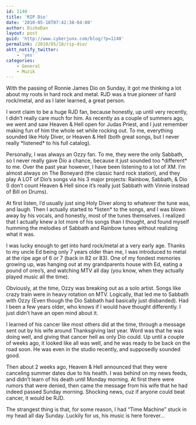 ```yaml
---
id: 1140
title: 'RIP Dio'
date: '2010-05-18T07:42:38-04:00'
author: DizkoDan
layout: post
guid: 'http://www.cyberjunx.com/blog/?p=1140'
permalink: /2010/05/18/rip-dio/
aktt_notify_twitter:
    - 'yes'
categories:
    - General
    - Muzik
---
```


With the passing of Ronnie James Dio on Sunday, it got me thinking a lot about my roots in hard rock and metal. RJD was a true pioneer of hard rock/metal, and as I later learned, a great person.

I wont claim to be a huge RJD fan, because honestly, up until very recently, I didn’t really care much for him. As recently as a couple of summers ago, we went and saw Heaven &amp; Hell open for Judas Priest, and I just remember making fun of him the whole set while rocking out. To me, everything sounded like Holy Diver, or Heaven &amp; Hell (both great songs, but I never really \*listened\* to his full catalog).

Personally, I was always an Ozzy fan. To me, they were the only Sabbath, so I never really gave Dio a chance, because it just sounded too \*different\* to me. Over the past year however, I have been listening to a lot of XM. I’m almost always on The Boneyard (the classic hard rock station), and they play A LOT of Dio’s songs via his 3 major projects: Rainbow, Sabbath, &amp; Dio (I don’t count Heaven &amp; Hell since it’s really just Sabbath with Vinnie instead of Bill on Drums).

 At first listen, I’d usually just sing Holy Diver along to whatever the tune was, and laugh. Then I actually started to \*listen\* to the songs, and I was blown away by his vocals, and honestly, most of the tunes themselves. I realized that I actually knew a lot more of his songs than I thought, and found myself humming the melodies of Sabbath and Rainbow tunes without realizing what it was.

I was lucky enough to get into hard rock/metal at a very early age. Thanks to my uncle Ed being only 7 years older than me, I was introduced to metal at the ripe age of 6 or 7 (back in 82 or 83). One of my fondest memories growing up, was hanging out at my grandparents house with Ed, eating a pound of oreo’s, and watching MTV all day (you know, when they actually played music all the time).

Obviously, at the time, Ozzy was breaking out as a solo artist. Songs like crazy train were in heavy rotation on MTV. Logically, that led me to Sabbath with Ozzy (Even though the Dio Sabbath had basically just disbanded). Had I been a few years older, who knows if I would have thought differently. I just didn’t have an open mind about it.

I learned of his cancer like most others did at the time, through a message sent out by his wife around Thanksgiving last year. Word was that he was doing well, and giving that cancer hell as only Dio could. Up until a couple of weeks ago, it looked like all was well, and he was ready to be back on the road soon. He was even in the studio recently, and supposedly sounded good.

Then about 2 weeks ago, Heaven &amp; Hell announced that they were canceling summer dates due to his health. I was behind on my news feeds, and didn’t learn of his death until Monday morning. At first there were rumors that were denied, then came the message from his wife that he had indeed passed Sunday morning. Shocking news, cuz if anyone could beat cancer, it would be RJD.

The strangest thing is that, for some reason, I had “Time Machine” stuck in my head all day Sunday. Luckily for us, his music is here forever…